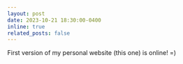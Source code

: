 ```yaml
---
layout: post
date: 2023-10-21 18:30:00-0400
inline: true
related_posts: false
---
```


First version of my personal website (this one) is online! =)
